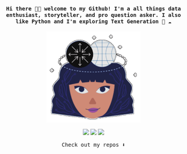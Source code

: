 <h4 align="center"><samp> Hi there 👋🏼 welcome to my Github! I'm a all things data enthusiast, storyteller, and pro question asker. I also like Python and I'm exploring Text Generation 🐍 ☁️ </samp></h4> 

<p align="center"> <img width="250" src="media_50005777.gif"> </p> 
<p align="center"> <a href= "https://instagram.com/insert.data"><img src="https://img.icons8.com/sf-regular/42/000000/instagram-new.png"/></a> <a href= "https://medium.com/@duygudgd"><img src="https://img.icons8.com/sf-regular/42/000000/medium-logo.png"/></a> <a href= "https://ko-fi.com/ari_hacks"><img src="https://img.icons8.com/pastel-glyph/38/000000/like--v1.png"/></a> </p> 

<p align="center"><samp> Check out my repos ⬇️ </samp> </p>


